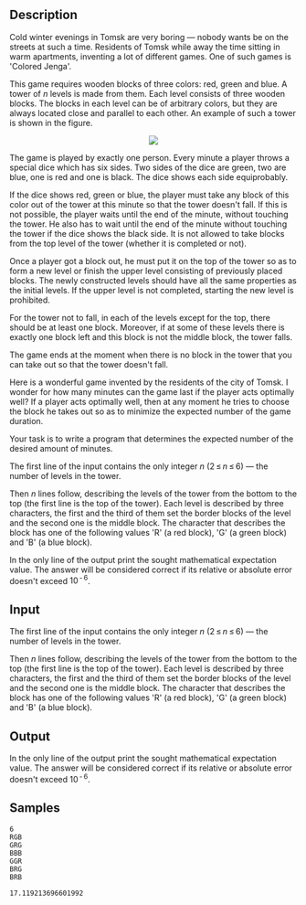 ## Description

<div><p>Cold winter evenings in Tomsk are very boring — nobody wants be on the streets at such a time. Residents of Tomsk while away the time sitting in warm apartments, inventing a lot of different games. One of such games is 'Colored Jenga'.</p><p>This game requires wooden blocks of three colors: red, green and blue. A tower of <span class="tex-span"><i>n</i></span> levels is made from them. Each level consists of three wooden blocks. The blocks in each level can be of arbitrary colors, but they are always located close and parallel to each other. An example of such a tower is shown in the figure.</p><center> <img class="tex-graphics" src="./26930/file/sDHfNNNh.png" style="max-width: 100.0%;max-height: 100.0%;"> </center><p>The game is played by exactly one person. Every minute a player throws a special dice which has six sides. Two sides of the dice are green, two are blue, one is red and one is black. The dice shows each side equiprobably.</p><p>If the dice shows red, green or blue, the player must take any block of this color out of the tower at this minute so that the tower doesn't fall. If this is not possible, the player waits until the end of the minute, without touching the tower. He also has to wait until the end of the minute without touching the tower if the dice shows the black side. <span class="tex-font-style-bf">It is not allowed to take blocks from the top level of the tower (whether it is completed or not)</span>.</p><p>Once a player got a block out, he must put it on the top of the tower so as to form a new level or finish the upper level consisting of previously placed blocks. The newly constructed levels should have all the same properties as the initial levels. <span class="tex-font-style-bf">If the upper level is not completed, starting the new level is prohibited</span>.</p><p>For the tower not to fall, in each of the levels except for the top, there should be at least one block. Moreover, if at some of these levels there is exactly one block left and this block is not the middle block, the tower falls.</p><p>The game ends at the moment when there is no block in the tower that you can take out so that the tower doesn't fall.</p><p>Here is a wonderful game invented by the residents of the city of Tomsk. I wonder for how many minutes can the game last if the player acts optimally well? If a player acts optimally well, then at any moment he tries to choose the block he takes out so as to minimize the expected number of the game duration.</p><p>Your task is to write a program that determines the expected number of the desired amount of minutes.</p></div><div class="input-specification"><p>The first line of the input contains the only integer <span class="tex-span"><i>n</i></span> (<span class="tex-span">2 ≤ <i>n</i> ≤ 6</span>) — the number of levels in the tower.</p><p>Then <span class="tex-span"><i>n</i></span> lines follow, describing the levels of the tower from the bottom to the top (the first line is the top of the tower). Each level is described by three characters, the first and the third of them set the border blocks of the level and the second one is the middle block. The character that describes the block has one of the following values '<span class="tex-font-style-tt">R</span>' (a red block), '<span class="tex-font-style-tt">G</span>' (a green block) and '<span class="tex-font-style-tt">B</span>' (a blue block).</p></div><div class="output-specification"><p>In the only line of the output print the sought mathematical expectation value. The answer will be considered correct if its relative or absolute error doesn't exceed <span class="tex-span">10<sup class="upper-index"> - 6</sup></span>.</p></div>


## Input

<p>The first line of the input contains the only integer <span class="tex-span"><i>n</i></span> (<span class="tex-span">2 ≤ <i>n</i> ≤ 6</span>) — the number of levels in the tower.</p><p>Then <span class="tex-span"><i>n</i></span> lines follow, describing the levels of the tower from the bottom to the top (the first line is the top of the tower). Each level is described by three characters, the first and the third of them set the border blocks of the level and the second one is the middle block. The character that describes the block has one of the following values '<span class="tex-font-style-tt">R</span>' (a red block), '<span class="tex-font-style-tt">G</span>' (a green block) and '<span class="tex-font-style-tt">B</span>' (a blue block).</p>


## Output

<p>In the only line of the output print the sought mathematical expectation value. The answer will be considered correct if its relative or absolute error doesn't exceed <span class="tex-span">10<sup class="upper-index"> - 6</sup></span>.</p>


## Samples

```input1
6
RGB
GRG
BBB
GGR
BRG
BRB

```

```output1
17.119213696601992

```



